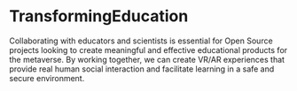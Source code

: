 # TransformingEducation
Collaborating with educators and scientists is essential for Open Source projects looking to create meaningful and effective educational products for the metaverse. By working together, we can create VR/AR experiences that provide real human social interaction and facilitate learning in a safe and secure environment.
